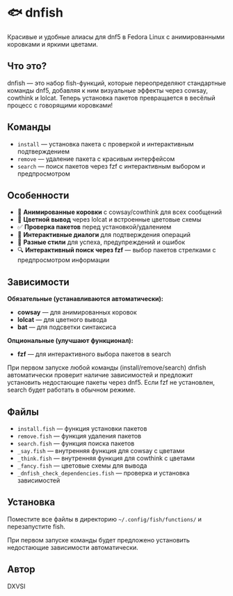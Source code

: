# 🐟 dnfish

Красивые и удобные алиасы для dnf5 в Fedora Linux с анимированными коровками и яркими цветами.

## Что это?

dnfish — это набор fish-функций, которые переопределяют стандартные команды dnf5, добавляя к ним визуальные эффекты через cowsay, cowthink и lolcat. Теперь установка пакетов превращается в весёлый процесс с говорящими коровками!

## Команды

- `install` — установка пакета с проверкой и интерактивным подтверждением
- `remove` — удаление пакета с красивым интерфейсом
- `search` — поиск пакетов через fzf с интерактивным выбором и предпросмотром

## Особенности

- 🐄 **Анимированные коровки** с cowsay/cowthink для всех сообщений
- 🌈 **Цветной вывод** через lolcat и встроенные цветовые схемы
- ✅ **Проверка пакетов** перед установкой/удалением
- 💬 **Интерактивные диалоги** для подтверждения операций
- 🎨 **Разные стили** для успеха, предупреждений и ошибок
- 🔍 **Интерактивный поиск через fzf** — выбор пакетов стрелками с предпросмотром информации

## Зависимости

**Обязательные (устанавливаются автоматически):**
- **cowsay** — для анимированных коровок
- **lolcat** — для цветного вывода
- **bat** — для подсветки синтаксиса

**Опциональные (улучшают функционал):**
- **fzf** — для интерактивного выбора пакетов в search

При первом запуске любой команды (install/remove/search) dnfish автоматически проверит наличие зависимостей и предложит установить недостающие пакеты через dnf5. Если fzf не установлен, search будет работать в обычном режиме.

## Файлы

- `install.fish` — функция установки пакетов
- `remove.fish` — функция удаления пакетов
- `search.fish` — функция поиска пакетов
- `_say.fish` — внутренняя функция для cowsay с цветами
- `_think.fish` — внутренняя функция для cowthink с цветами
- `_fancy.fish` — цветовые схемы для вывода
- `_dnfish_check_dependencies.fish` — проверка и установка зависимостей

## Установка

Поместите все файлы в директорию `~/.config/fish/functions/` и перезапустите fish.

При первом запуске команды будет предложено установить недостающие зависимости автоматически.

## Автор

DXVSI